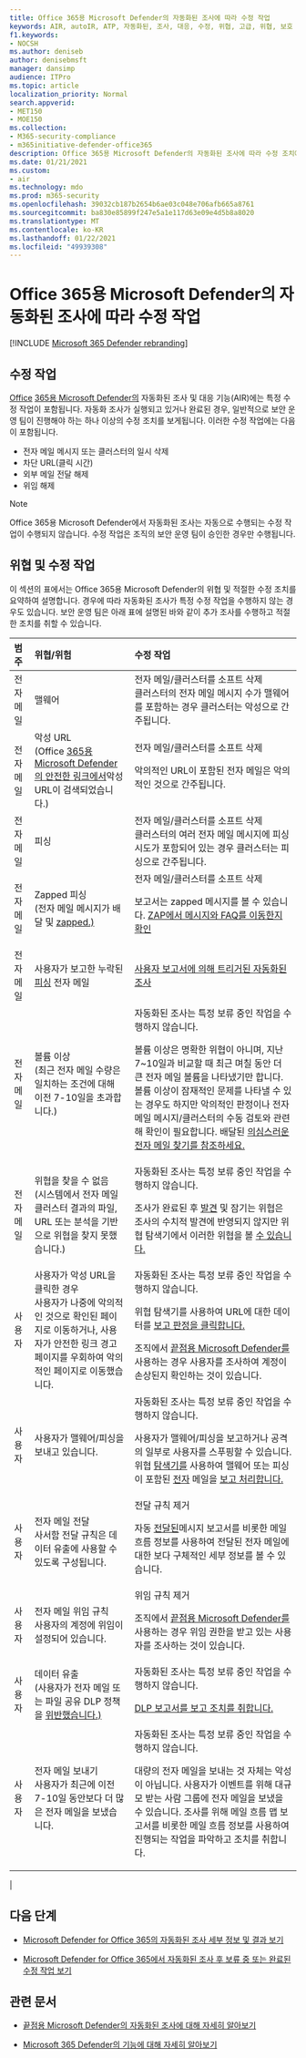 ```yaml
---
title: Office 365용 Microsoft Defender의 자동화된 조사에 따라 수정 작업
keywords: AIR, autoIR, ATP, 자동화된, 조사, 대응, 수정, 위협, 고급, 위협, 보호
f1.keywords:
- NOCSH
ms.author: deniseb
author: denisebmsft
manager: dansimp
audience: ITPro
ms.topic: article
localization_priority: Normal
search.appverid:
- MET150
- MOE150
ms.collection:
- M365-security-compliance
- m365initiative-defender-office365
description: Office 365용 Microsoft Defender의 자동화된 조사에 따라 수정 조치에 대해 자세히 알아보습니다.
ms.date: 01/21/2021
ms.custom:
- air
ms.technology: mdo
ms.prod: m365-security
ms.openlocfilehash: 39032cb187b2654b6ae03c048e706afb665a8761
ms.sourcegitcommit: ba830e85899f247e5a1e117d63e09e4d5b8a8020
ms.translationtype: MT
ms.contentlocale: ko-KR
ms.lasthandoff: 01/22/2021
ms.locfileid: "49939308"
---
```

# <a name="remediation-actions-following-automated-investigation-in-microsoft-defender-for-office-365"></a>Office 365용 Microsoft Defender의 자동화된 조사에 따라 수정 작업

[!INCLUDE [Microsoft 365 Defender rebranding](../includes/microsoft-defender-for-office.md)]


## <a name="remediation-actions"></a>수정 작업

[Office](office-365-air.md) [365용 Microsoft Defender의](office-365-atp.md) 자동화된 조사 및 대응 기능(AIR)에는 특정 수정 작업이 포함됩니다. 자동화 조사가 실행되고 있거나 완료된 경우, 일반적으로 보안 운영 팀이 진행해야 하는 하나 이상의 수정 조치를 보게됩니다. 이러한 수정 작업에는 다음이 포함됩니다.

- 전자 메일 메시지 또는 클러스터의 일시 삭제
- 차단 URL(클릭 시간)
- 외부 메일 전달 해제
- 위임 해제

> [!NOTE]
> Office 365용 Microsoft Defender에서 자동화된 조사는 자동으로 수행되는 수정 작업이 수행되지 않습니다. 수정 작업은 조직의 보안 운영 팀이 승인한 경우만 수행됩니다.

## <a name="threats-and-remediation-actions"></a>위협 및 수정 작업

이 섹션의 표에서는 Office 365용 Microsoft Defender의 위협 및 적절한 수정 조치를 요약하여 설명합니다. 경우에 따라 자동화된 조사가 특정 수정 작업을 수행하지 않는 경우도 있습니다. 보안 운영 팀은 아래 표에 설명된 바와 같이 추가 조사를 수행하고 적절한 조치를 취할 수 있습니다.

|범주|위협/위험|수정 작업|
|:---|:---|:---|
|전자 메일|맬웨어|전자 메일/클러스터를 소프트 삭제 <br> 클러스터의 전자 메일 메시지 수가 맬웨어를 포함하는 경우 클러스터는 악성으로 간주됩니다.|
|전자 메일|악성 URL <br> (Office [365용 Microsoft Defender의 안전한 링크에서](atp-safe-links.md)악성 URL이 검색되었습니다.)|전자 메일/클러스터를 소프트 삭제 <p> 악의적인 URL이 포함된 전자 메일은 악의적인 것으로 간주됩니다.|
|전자 메일|피싱|전자 메일/클러스터를 소프트 삭제 <br> 클러스터의 여러 전자 메일 메시지에 피싱 시도가 포함되어 있는 경우 클러스터는 피싱으로 간주됩니다.|
|전자 메일|Zapped 피싱 <br> (전자 메일 메시지가 배달 및 [zapped.)](zero-hour-auto-purge.md)|전자 메일/클러스터를 소프트 삭제 <p> 보고서는 zapped 메시지를 볼 수 있습니다. [ZAP에서 메시지와 FAQ를 이동한지 확인](zero-hour-auto-purge.md#how-to-see-if-zap-moved-your-message)|
|전자 메일|사용자가 보고한 누락된 [피싱](enable-the-report-message-add-in.md) 전자 메일|[사용자 보고서에 의해 트리거된 자동화된 조사](automated-investigation-response-office.md#example-a-user-reported-phish-message-launches-an-investigation-playbook)|
|전자 메일|볼륨 이상 <br> (최근 전자 메일 수량은 일치하는 조건에 대해 이전 7-10일을 초과합니다.)|자동화된 조사는 특정 보류 중인 작업을 수행하지 않습니다. <p> 볼륨 이상은 명확한 위협이 아니며, 지난 7~10일과 비교할 때 최근 며칠 동안 더 큰 전자 메일 볼륨을 나타냈기만 합니다. 볼륨 이상이 잠재적인 문제를 나타낼 수 있는 경우도 하지만 악의적인 판정이나 전자 메일 메시지/클러스터의 수동 검토와 관련해 확인이 필요합니다. 배달된 [의심스러운 전자 메일 찾기를 참조하세요.](investigate-malicious-email-that-was-delivered.md#find-suspicious-email-that-was-delivered)|
|전자 메일|위협을 찾을 수 없음 <br> (시스템에서 전자 메일 클러스터 결과의 파일, URL 또는 분석을 기반으로 위협을 찾지 못했습니다.)|자동화된 조사는 특정 보류 중인 작업을 수행하지 않습니다. <p> 조사가 완료된 후 [발견](zero-hour-auto-purge.md) 및 잠기는 위협은 조사의 수치적 발견에 반영되지 않지만 위협 탐색기에서 이러한 위협을 볼 [수 있습니다.](threat-explorer.md)|
|사용자|사용자가 악성 URL을 클릭한 경우 <br> 사용자가 나중에 악의적인 것으로 확인된 페이지로 이동하거나, 사용자가 안전한 [](atp-safe-links.md#warning-pages-from-safe-links) 링크 경고 페이지를 우회하여 악의적인 페이지로 이동했습니다.|자동화된 조사는 특정 보류 중인 작업을 수행하지 않습니다. <p> 위협 탐색기를 사용하여 URL에 대한 데이터를 [보고 판정을 클릭합니다.](threat-explorer.md#view-phishing-url-and-click-verdict-data) <p> 조직에서 [끝점용 Microsoft Defender를](https://docs.microsoft.com/windows/security/threat-protection/) [](https://docs.microsoft.com/windows/security/threat-protection/microsoft-defender-atp/investigate-user) 사용하는 경우 사용자를 조사하여 계정이 손상된지 확인하는 것이 있습니다.|
|사용자|사용자가 맬웨어/피싱을 보내고 있습니다.|자동화된 조사는 특정 보류 중인 작업을 수행하지 않습니다. <p> 사용자가 맬웨어/피싱을 보고하거나 공격의 [](anti-spoofing-protection.md) 일부로 사용자를 스푸핑할 수 있습니다. 위협 [탐색기를](threat-explorer.md) 사용하여 맬웨어 또는 피싱이 포함된 [전자](threat-explorer-views.md#email--malware) 메일을 [보고 처리합니다.](threat-explorer-views.md#email--phish)|
|사용자|전자 메일 전달 <br> 사서함 전달 규칙은 데이터 유출에 사용할 수 있도록 구성됩니다.|전달 규칙 제거 <p> 자동 [전달된](mail-flow-insights-v2.md)메시지 보고서를 [](mfi-auto-forwarded-messages-report.md)비롯한 메일 흐름 정보를 사용하여 전달된 전자 메일에 대한 보다 구체적인 세부 정보를 볼 수 있습니다.|
|사용자|전자 메일 위임 규칙 <br> 사용자의 계정에 위임이 설정되어 있습니다.|위임 규칙 제거 <p> 조직에서 [끝점용 Microsoft Defender를](https://docs.microsoft.com/windows/security/threat-protection/) [](https://docs.microsoft.com/windows/security/threat-protection/microsoft-defender-atp/investigate-user) 사용하는 경우 위임 권한을 받고 있는 사용자를 조사하는 것이 있습니다.|
|사용자|데이터 유출 <br> (사용자가 전자 메일 또는 파일 공유 DLP 정책을 [위반했습니다.)](https://docs.microsoft.com/microsoft-365/compliance/data-loss-prevention-policies)|자동화된 조사는 특정 보류 중인 작업을 수행하지 않습니다. <p> [DLP 보고서를 보고 조치를 취합니다.](https://docs.microsoft.com/microsoft-365/compliance/view-the-dlp-reports)|
|사용자|전자 메일 보내기 <br> 사용자가 최근에 이전 7-10일 동안보다 더 많은 전자 메일을 보냈습니다.|자동화된 조사는 특정 보류 중인 작업을 수행하지 않습니다. <p> 대량의 전자 메일을 보내는 것 자체는 악성이 아닙니다. 사용자가 이벤트를 위해 대규모 받는 사람 그룹에 전자 메일을 보냈을 수 있습니다. 조사를 위해 [](mail-flow-insights-v2.md)메일 흐름 맵 보고서를 [](mfi-mail-flow-map-report.md) 비롯한 메일 흐름 정보를 사용하여 진행되는 작업을 파악하고 조치를 취합니다.|
|

## <a name="next-steps"></a>다음 단계

- [Microsoft Defender for Office 365의 자동화된 조사 세부 정보 및 결과 보기](air-view-investigation-results.md)

- [Microsoft Defender for Office 365에서 자동화된 조사 후 보류 중 또는 완료된 수정 작업 보기](air-review-approve-pending-completed-actions.md)

## <a name="related-articles"></a>관련 문서

- [끝점용 Microsoft Defender의 자동화된 조사에 대해 자세히 알아보기](https://docs.microsoft.com/windows/security/threat-protection/microsoft-defender-atp/automated-investigations)

- [Microsoft 365 Defender의 기능에 대해 자세히 알아보기](https://docs.microsoft.com/microsoft-365/security/mtp/microsoft-threat-protection)
